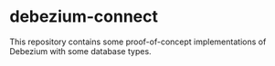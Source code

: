 # debezium-connect
This repository contains some proof-of-concept implementations of Debezium with some database types.
